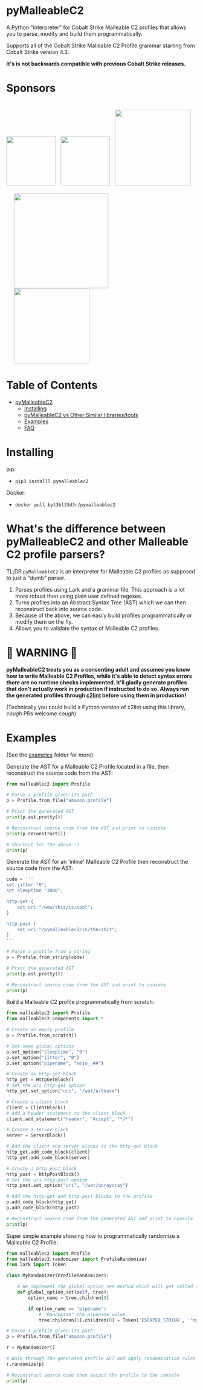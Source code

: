 # pyMalleableC2

A Python "interpreter" for Cobalt Strike Malleable C2 profiles that allows you to parse, modify and build them programmatically.

Supports all of the Cobalt Strike Malleable C2 Profile grammar starting from Cobalt Strike version 4.3. 

**It's is not backwards compatible with previous Cobalt Strike releases.**

# Sponsors
[<img src="https://www.blackhillsinfosec.com/wp-content/uploads/2016/03/BHIS-logo-L-300x300.png" width="130" height="130"/>](https://www.blackhillsinfosec.com/)
[<img src="https://handbook.volkis.com.au/assets/img/Volkis_Logo_Brandpack.svg" width="130" hspace="10"/>](https://volkis.com.au)
[<img src="https://user-images.githubusercontent.com/5151193/85817125-875e0880-b743-11ea-83e9-764cd55a29c5.png" width="200" vspace="21"/>](https://qomplx.com/blog/cyber/)
[<img src="https://user-images.githubusercontent.com/5151193/86521020-9f0f4e00-be21-11ea-9256-836bc28e9d14.png" width="250" hspace="20"/>](https://ledgerops.com)
[<img src="https://user-images.githubusercontent.com/5151193/95542303-a27f1c00-09b2-11eb-8682-e10b3e0f0710.jpg" width="200" hspace="20"/>](https://lostrabbitlabs.com/)

# Table of Contents

* [pyMalleableC2](#utinni)
  + [Installing](#installing)
  + [pyMalleableC2 vs Other Similar libraries/tools](#)
  + [Examples](#examples)
  + [FAQ](#faq)

# Installing

pip:
- `pip3 installl pymalleablec2`

Docker:
- `docker pull byt3bl33d3r/pymalleablec2`

# What's the difference between pyMalleableC2 and other Malleable C2 profile parsers?

TL;DR `pyMalleableC2` is an interpreter for Malleable C2 profiles as supposed to just a "dumb" parser.

1. Parses profiles using Lark and a grammar file. This approach is a lot more robust then using plain user defined regexes.
2. Turns profiles into an Abstract Syntax Tree (AST) which we can then reconstruct back into source code.
3. Because of the above, we can easily build profiles programmatically or modify them on the fly.
4. Allows you to validate the syntax of Malleable C2 profiles.

# 🚨 WARNING 🚨

**pyMalleableC2 treats you as a consenting adult and assumes you know how to write Malleable C2 Profiles, while it's able to detect syntax errors there are no runtime checks implemented. It'll gladly generate profiles that don't actually work in production if instructed to do so. Always run the generated profiles through [c2lint](https://www.cobaltstrike.com/help-malleable-c2) before using them in production!**

(Technically you could build a Python version of c2lint using this library, *cough* PRs welcome *cough*)

# Examples

(See the [examples](../master/blob/examples) folder for more)

Generate the AST for a Malleable C2 Profile located in a file, then reconstruct the source code from the AST:

```python
from malleablec2 import Profile

# Parse a profile given its path
p = Profile.from_file("amazon.profile")

# Print the generated AST
print(p.ast.pretty())

# Reconstruct source code from the AST and print to console
print(p.reconstruct())

# Shortcut for the above :)
print(p)
```

Generate the AST for an 'inline' Malleable C2 Profile then reconstruct the source code from the AST:

```python
code = '''
set jitter "0";
set sleeptime "3000";

http-get {
    set uri "/wow/this/is/cool";
}

http-post {
    set uri "/pymalleablec2/is/the/shit";
}
'''

# Parse a profile from a string
p = Profile.from_string(code)

# Print the generated AST
print(p.ast.pretty())

# Reconstruct source code from the AST and print to console
print(p)
```

Build a Malleable C2 profile programmatically from scratch:

```python
from malleablec2 import Profile
from malleablec2.components import *

# Create an empty profile
p = Profile.from_scratch()

# Set some global options
p.set_option("sleeptime", "0")
p.set_option("jitter", "0")
p.set_option("pipename", "mojo__##")

# Create an http-get block
http_get = HttpGetBlock()
# Set the uri http-get option
http_get.set_option("uri", "/wat/a/tease")

# Create a client block
client = ClientBlock()
# Add a header statement to the client block
client.add_statement("header", "Accept", "*/*")

# Create a server block
server = ServerBlock()

# Add the client and server blocks to the http-get block
http_get.add_code_block(client)
http_get.add_code_block(server)

# Create a http-post block
http_post = HttpPostBlock()
# Set the uri http-post option
http_post.set_option("uri", "/wat/ucraycray")

# Add the http-get and http-post blocks to the profile
p.add_code_block(http_get)
p.add_code_block(http_post)

# Reconstruct source code from the generated AST and print to console
print(p)
```

Super simple example showing how to programmatically randomize a Malleable C2 Profile:

```python
from malleablec2 import Profile
from malleablec2.randomizer import ProfileRandomizer
from lark import Token

class MyRandomizer(ProfileRandomizer):

    # We implement the global_option_set method which will get called on every parsed global option statement in the profile
    def global_option_set(self, tree):
        option_name = tree.children[0]

        if option_name == "pipename":
            # "Randomize" the pipename value
            tree.children[1].children[0] = Token('ESCAPED_STRING', '"my_random_pipename_##"')

# Parse a profile given its path
p = Profile.from_file("amazon.profile")

r = MyRandomizer()

# Walk through the generated profile AST and apply randomization rules
r.randomize(p)

# Reconstruct source code then output the profile to the console
print(p)
```